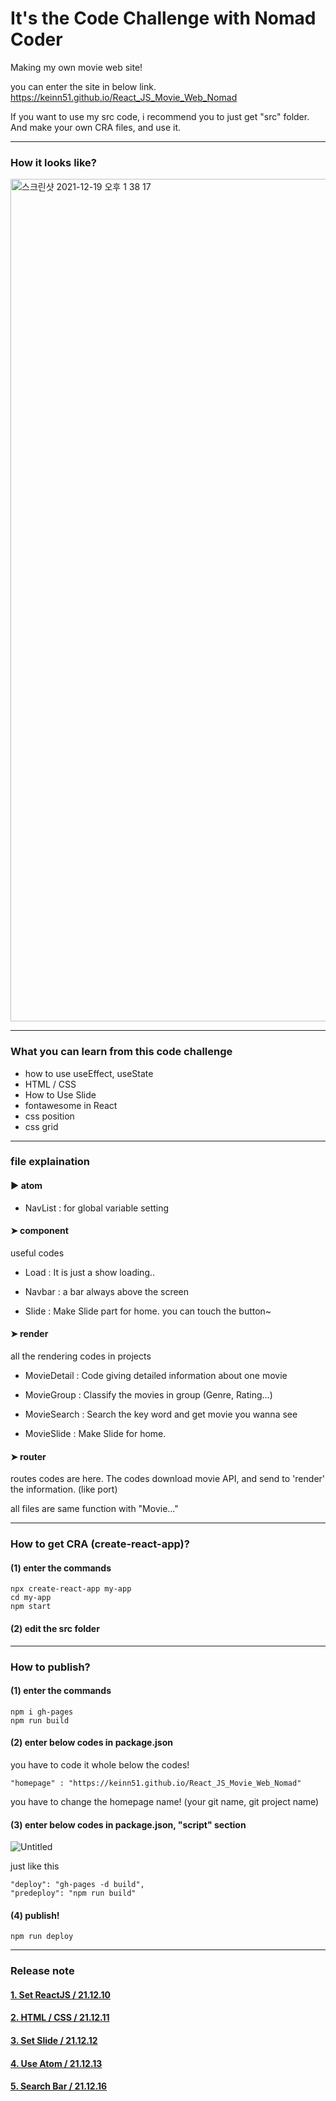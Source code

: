 # It's the Code Challenge with Nomad Coder

Making my own movie web site!

you can enter the site in below link.
<https://keinn51.github.io/React_JS_Movie_Web_Nomad>

If you want to use my src code, i recommend you to just get "src" folder.
And make your own CRA files, and use it.

---

### How it looks like?

<img width="1348" alt="스크린샷 2021-12-19 오후 1 38 17" src="https://user-images.githubusercontent.com/79993356/146664057-c2ec96ef-9b9f-45bc-bbf7-3fb236f07409.png">


---

### What you can learn from this code challenge

* how to use useEffect, useState
* HTML / CSS
* How to Use Slide
* fontawesome in React
* css position
* css grid

---

### file explaination

#### ► atom

* NavList : for global variable setting


#### ➤ component

useful codes

* Load : It is just a show loading..

* Navbar : a bar always above the screen

* Slide : Make Slide part for home. you can touch the button~


#### ➤ render

all the rendering codes in projects

* MovieDetail : Code giving detailed information about one movie

* MovieGroup : Classify the movies in group (Genre, Rating...)

* MovieSearch : Search the key word and get movie you wanna see

* MovieSlide : Make Slide for home.

#### ➤ router

routes codes are here. The codes download movie API, and send to 'render' the information. (like port)

all files are same function with "Movie..."


---

### How to get CRA (create-react-app)?


#### (1) enter the commands

```
npx create-react-app my-app
cd my-app
npm start
```


#### (2) edit the src folder

---

### How to publish?


#### (1) enter the commands

```
npm i gh-pages
npm run build
```


#### (2) enter below codes in package.json

you have to code it whole below the codes!

```
"homepage" : "https://keinn51.github.io/React_JS_Movie_Web_Nomad"
```

you have to change the homepage name! (your git name, git project name)


#### (3) enter below codes in package.json, "script" section

![Untitled](https://user-images.githubusercontent.com/79993356/146664273-c8499416-94c3-4c06-8d1a-babb2592ece0.png)

just like this

```
"deploy": "gh-pages -d build",
"predeploy": "npm run build"
```

#### (4) publish!

```
npm run deploy
```

---

### Release note

#### [1. Set ReactJS / 21.12.10](https://brash-wave-2cb.notion.site/1-React-js-1d904a011b92400e83a0dc88fc127996)

#### [2. HTML / CSS / 21.12.11](https://brash-wave-2cb.notion.site/2-HTML-CSS-d445f6147acc4a0d869f112fd5e4af45)

#### [3. Set Slide / 21.12.12](https://brash-wave-2cb.notion.site/3-Slide-604acd3a2e1146ce85caa543ab5a3ed3)

#### [4. Use Atom / 21.12.13](https://brash-wave-2cb.notion.site/4-atom-b458047fa78c487b92c0f8e12608038d)

#### [5. Search Bar / 21.12.16](https://brash-wave-2cb.notion.site/5-Search-Bar-For-Web-13a3a0f642644396a27165a4e5f40312)
